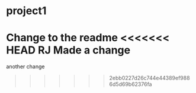 # project1

Change to the readme
<<<<<<< HEAD
RJ Made a change
=======

another change
>>>>>>> 2ebb0227d26c744e44389ef9886d5d69b62376fa
